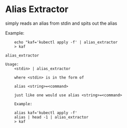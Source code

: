 # Alias Extractor

simply reads an alias from stdin and spits out the alias

Example:

```
    echo "kaf='kubectl apply -f' | alias_extractor
    > kaf
```

    alias_extractor

    Usage:
        <stdin> | alias_extractor

        where <stdin> is in the form of

        alias <string>=<command>

        just like one would use alias <string>=<command>

        Example:

        alias kaf='kubectl apply -f'
        alias | head -1 | alias_extractor
        > kaf
        
